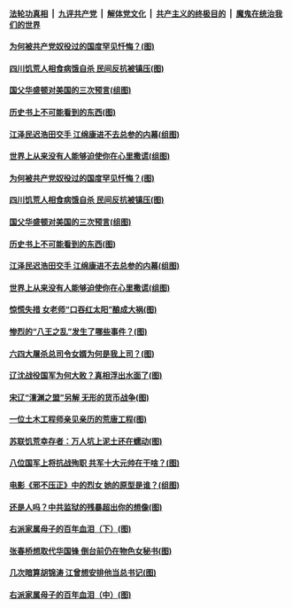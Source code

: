 

####  [法轮功真相](../../../../basic/blob/master/README.md?t=03060630) &nbsp;|&nbsp; [九评共产党](../../../../9ping.md/blob/master/README.md?t=03060630) &nbsp;|&nbsp; [解体党文化](../../../../jtdwh.md/blob/master/README.md?t=03060630)  &nbsp;|&nbsp; [共产主义的终极目的](../../../../gczydzjmd.md/blob/master/README.md?t=03060630) &nbsp;|&nbsp; [魔鬼在统治我们的世界](../../../../mgztzwmdsj.md/blob/master/README.md?t=03060630) 

#### [为何被共产党奴役过的国度罕见忏悔？(图)](../pages/p6/963901.md?t=03060630) 

#### [四川饥荒人相食病饿自杀 民间反抗被镇压(图)](../pages/p6/964389.md?t=03060630) 

#### [国父华盛顿对美国的三次预言(组图)](../pages/p6/964036.md?t=03060630) 

#### [历史书上不可能看到的东西(图)](../pages/p6/964449.md?t=03060630) 

#### [江泽民迟浩田交手 江绵康进不去总参的内幕(组图)](../pages/p6/963937.md?t=03060630) 

#### [世界上从来没有人能够迫使你在心里撒谎(组图)](../pages/p6/963996.md?t=03060630) 

#### [为何被共产党奴役过的国度罕见忏悔？(图)](../pages/p6/963901.md?t=03060630) 

#### [四川饥荒人相食病饿自杀 民间反抗被镇压(图)](../pages/p6/964389.md?t=03060630) 

#### [国父华盛顿对美国的三次预言(组图)](../pages/p6/964036.md?t=03060630) 

#### [历史书上不可能看到的东西(图)](../pages/p6/964449.md?t=03060630) 

#### [江泽民迟浩田交手 江绵康进不去总参的内幕(组图)](../pages/p6/963937.md?t=03060630) 

#### [世界上从来没有人能够迫使你在心里撒谎(组图)](../pages/p6/963996.md?t=03060630) 

#### [惊慌失措 女老师“口吞红太阳”酿成大祸(图)](../pages/p6/963843.md?t=03060630) 

#### [惨烈的“八王之乱”发生了哪些事件？(图)](../pages/p6/963837.md?t=03060630) 

#### [六四大屠杀总司令女婿为何是我上司？(图)](../pages/p6/963450.md?t=03060630) 

#### [辽沈战役国军为何大败？真相浮出水面了(图)](../pages/p6/963832.md?t=03060630) 

#### [宋辽“澶渊之盟”另解 无形的货币战争(图)](../pages/p6/963938.md?t=03060630) 

#### [一位土木工程师亲见亲历的荒唐工程(图)](../pages/p6/961631.md?t=03060630) 

#### [苏联饥荒幸存者：万人坑上泥土还在蠕动(图)](../pages/p6/963590.md?t=03060630) 

#### [八位国军上将抗战殉职 共军十大元帅在干啥？(图)](../pages/p6/960724.md?t=03060630) 

#### [电影《邪不压正》中的烈女 她的原型是谁？(组图)](../pages/p6/963716.md?t=03060630) 

#### [还是人吗？中共监狱的残暴超出你的想像(图)](../pages/p6/963278.md?t=03060630) 

#### [右派家属母子的百年血泪（下）(图)](../pages/p6/962627.md?t=03060630) 

#### [张春桥想取代华国锋 倒台前仍在物色女秘书(图)](../pages/p6/962833.md?t=03060630) 

#### [几次暗算胡锦涛 江曾想安排他当总书记(图)](../pages/p6/941643.md?t=03060630) 

#### [右派家属母子的百年血泪（中）(图)](../pages/p6/962624.md?t=03060630) 

